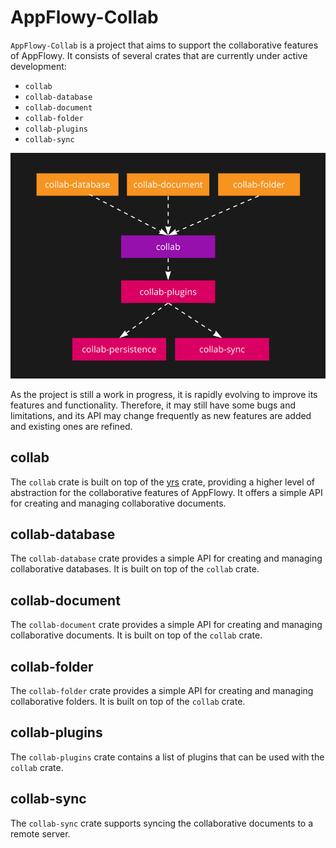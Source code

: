 
# AppFlowy-Collab

`AppFlowy-Collab` is a project that aims to support the collaborative features of AppFlowy. It consists of several crates that are currently under active development:

* `collab`
* `collab-database`
* `collab-document`
* `collab-folder`
* `collab-plugins`
* `collab-sync`

![architecture.png](resources/crate_arch.png)

As the project is still a work in progress, it is rapidly evolving to improve its features and functionality. Therefore,
it may still have some bugs and limitations, and its API may change frequently as new features are added and existing
ones are refined.

## collab
The `collab` crate is built on top of the [yrs](https://docs.rs/yrs/latest/yrs/) crate, providing a higher level of
abstraction for the collaborative features of AppFlowy. It offers a simple API for creating and managing collaborative
documents.

## collab-database
The `collab-database` crate provides a simple API for creating and managing collaborative databases. It is built on top
of the `collab` crate.

## collab-document
The `collab-document` crate provides a simple API for creating and managing collaborative documents. It is built on top
of the `collab` crate.

## collab-folder
The `collab-folder` crate provides a simple API for creating and managing collaborative folders. It is built on top of
the `collab` crate.

## collab-plugins
The `collab-plugins` crate contains a list of plugins that can be used with the `collab` crate. 

## collab-sync
The `collab-sync` crate supports syncing the collaborative documents to a remote server.
